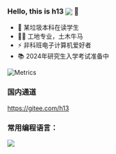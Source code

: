 ### Hello, this is h13 <img align=center src="https://visitor-badge.glitch.me/badge?page_id=h13-0"/> 👋
- 🤔 某垃圾本科在读学生
- 👷‍♂️ 工地专业，土木牛马
- ⚡ 非科班电子计算机爱好者  
- 📚 2024年研究生入学考试准备中  

![Metrics](https://metrics.lecoq.io/h13-0?template=classic&base=header%2C%20activity%2C%20community%2C%20repositories%2C%20metadata&base.indepth=false&base.hireable=false&base.skip=false&config.timezone=Asia%2FShanghai)

### 国内通道
https://gitee.com/h13

### 常用编程语言：  
<img src="https://github-readme-stats.vercel.app/api/top-langs/?username=h13-0&layout=compact">
